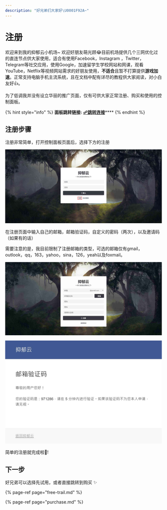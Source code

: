 ```yaml
---
description: "好兄弟们大家好\U0001F92A~"
---
```


# 注册

欢迎来到我的抑郁云小机场~ 欢迎好朋友萌光顾😂目前机场提供几个三网优化过的直连节点供大家使用，适合有使用Facebook，Instagram ，Twitter，Telegram等社交应用，使用Google，加速留学生学校网站和网课，观看YouTube，Netflix等视频网站需求的好朋友使用，**不适合**且暂不打算提供**游戏加速**。正常支持电脑手机主流系统，且在文档中配有详尽的教程供大家阅读，对小白友好👍。 

为了低调我并没有设立华丽的推广页面，仅有可供大家正常注册、购买和使用的控制面板。

{% hint style="info" %}
**面板跳转链接:** [**☍跳转连接**](https://panel.frustratingjoy.com)\*\*\*\*
{% endhint %}

## 注册步骤

注册非常简单，打开控制面板页面后，选择下方的注册

![&#x9996;&#x9875;](../.gitbook/assets/shou-ye-.jpg)

在注册页面中输入自己的邮箱，邮箱验证码，自定义的密码（两次），以及邀请码（如果有的话）

需要注意的是，我目前限制了注册邮箱的类型，可选的邮箱仅有gmail，outlook，qq，163，yahoo，sina，126，yeah以及foxmail。

![&#x6CE8;&#x518C;&#x9875;&#x9762;](../.gitbook/assets/zhu-ce-%20%281%29.jpg)

![&#x90AE;&#x4EF6;&#x9A8C;&#x8BC1;&#x7801;](../.gitbook/assets/yan-zheng-ma-.jpg)

简单的注册就完成啦🥳! 

## 下一步

好兄弟可以选择先试用，或者直接跳转到购买 ✨ 

{% page-ref page="free-trail.md" %}

{% page-ref page="purchase.md" %}

